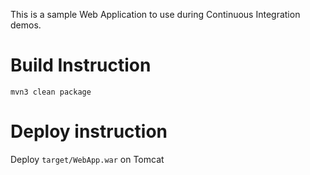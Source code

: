 


This is a sample Web Application to use during Continuous Integration demos.

# Build Instruction

```
mvn3 clean package
```

# Deploy instruction

Deploy ```target/WebApp.war``` on Tomcat
 
